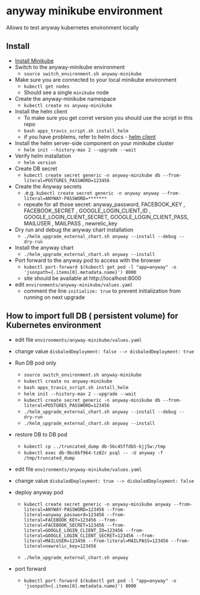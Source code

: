 # anyway minikube environment

Allows to test anyway kubernetes environment locally

## Install

* [Install Minikube](https://kubernetes.io/docs/tasks/tools/install-minikube/)
* Switch to the anyway-minikube environment
  * `source switch_environment.sh anyway-minikube`
* Make sure you are connected to your local minikube environment
  * `kubectl get nodes`
  * Should see a single `minikube` node
* Create the anyway-minikube namespace
  * `kubectl create ns anyway-minikube`
* Install the helm client
  * To make sure you get corret version you should use the script in this repo
  * `bash apps_travis_script.sh install_helm`
  * if you have problems, refer to helm docs - [helm client](https://docs.helm.sh/using_helm/#installing-the-helm-client)
* Install the helm server-side component on your minikube cluster
  * `helm init --history-max 2 --upgrade --wait`
* Verify helm installation
  * `helm version`
* Create DB secret
  * `kubectl create secret generic -n anyway-minikube db --from-literal=POSTGRES_PASSWORD=123456`
* Create the Anyway secrets
  *  .e.g. `kubectl create secret generic -n anyway anyway --from-literal=ANYWAY-PASSWORD=*******`
  * repeate for all those secret: anyway_password, FACEBOOK_KEY , FACEBOOK_SECRET , GOOGLE_LOGIN_CLIENT_ID , GOOGLE_LOGIN_CLIENT_SECRET, GOOGLE_LOGIN_CLIENT_PASS, MAILUSER , MAILPASS , newrelic_key  
* Dry run and debug the anyway chart installation
  * `./helm_upgrade_external_chart.sh anyway --install --debug --dry-run`
* Install the anyway chart
  * `./helm_upgrade_external_chart.sh anyway --install`
* Port forward to the anyway pod to access with the browser
  * `kubectl port-forward $(kubectl get pod -l "app=anyway" -o 'jsonpath={.items[0].metadata.name}') 8000`
  * site should be available at http://localhost:8000
* edit `environments/anyway-minikube/values.yaml`
  * comment the line `initialize: true` to prevent initialization from running on next upgrade

## How to import full DB ( persistent volume) for Kubernetes environment
* edit file `environments/anyway-minikube/values.yaml`
 * change value `disbaledDeployment: false --> disbaledDeployment: true`
* Run DB pod only
  * `source switch_environment.sh anyway-minikube`
  * `kubectl create ns anyway-minikube`
  * `bash apps_travis_script.sh install_helm`
  * `helm init --history-max 2 --upgrade --wait`
  * `kubectl create secret generic -n anyway-minikube db --from-literal=POSTGRES_PASSWORD=123456`
  * `./helm_upgrade_external_chart.sh anyway --install --debug --dry-run`
  * `./helm_upgrade_external_chart.sh anyway --install`

* restore DB to DB pod
  * `kubectl cp ../truncated_dump db-56c45ffdb5-kjj5w:/tmp`
  * `kubectl exec db-9bc6bf964-tz82r psql -- -U anyway -f /tmp/truncated_dump`
* edit file `environments/anyway-minikube/values.yaml`
* change value `disbaledDeployment: true --> disbaledDeployment: false`
* deploy anyway pod
  * `kubectl create secret generic -n anyway-minikube anyway --from-literal=ANYWAY-PASSWORD=123456 --from-literal=anyway_password=123456 --from-literal=FACEBOOK_KEY=123456 --from-literal=FACEBOOK_SECRET=123456 --from-literal=GOOGLE_LOGIN_CLIENT_ID=123456 --from-literal=GOOGLE_LOGIN_CLIENT_SECRET=123456 --from-literal=MAILUSER=123456 --from-literal=MAILPASS=123456 --from-literal=newrelic_key=123456`

   * `./helm_upgrade_external_chart.sh anyway`
* port forward
  * `kubectl port-forward $(kubectl get pod -l "app=anyway" -o 'jsonpath={.items[0].metadata.name}') 8000`